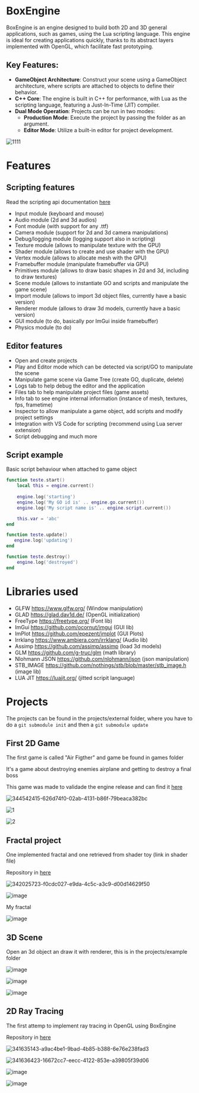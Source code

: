 # BoxEngine

BoxEngine is an engine designed to build both 2D and 3D general applications, such as games, using the Lua scripting language. This engine is ideal for creating applications quickly, thanks to its abstract layers implemented with OpenGL, which facilitate fast prototyping.

## Key Features:
- **GameObject Architecture**: Construct your scene using a GameObject architecture, where scripts are attached to objects to define their behavior.
- **C++ Core**: The engine is built in C++ for performance, with Lua as the scripting language, featuring a Just-In-Time (JIT) compiler.
- **Dual Mode Operation**: Projects can be run in two modes:
  - **Production Mode**: Execute the project by passing the folder as an argument.
  - **Editor Mode**: Utilize a built-in editor for project development.

![1111](https://github.com/RodrigoPAml/BoxEngine/assets/41243039/8e9192d2-7751-4779-baf3-bd6174620dfa)

# Features

## Scripting features

Read the scripting api documentation [here](https://github.com/RodrigoPAml/BoxEngine/blob/main/docs/api.md)

* Input module (keyboard and mouse)
* Audio module (2d and 3d audios)
* Font module (with support for any .ttf)
* Camera module (support for 2d and 3d camera manipulations)
* Debug/logging module (logging support also in scripting)
* Texture module (allows to manipulate texture with the GPU)
* Shader module (allows to create and use shader with the GPU)
* Vertex module (allows to allocate mesh with the GPU)
* Framebuffer module (manipulate framebuffer via GPU)
* Primitives module (allows to draw basic shapes in 2d and 3d, including to draw textures)
* Scene module (allows to instantiate GO and scripts and manipulate the game scene)
* Import module (allows to import 3d object files, currently have a basic version)
* Renderer module (allows to draw 3d models, currently have a basic version)
* GUI module (to do, basically por ImGui inside framebuffer)
* Physics module (to do)

## Editor features

* Open and create projects
* Play and Editor mode which can be detected via script/GO to manipulate the scene
* Manipulate game scene via Game Tree (create GO, duplicate, delete)
* Logs tab to help debug the editor and the application
* Files tab to help manipulate project files (game assets)
* Info tab to see engine internal information (instance of mesh, textures, fps, frametime)
* Inspector to allow manipulate a game object, add scripts and modify project settings 
* Integration with VS Code for scripting (recommend using Lua server extension)
* Script debugging and much more

## Script example

Basic script behaviour when attached to game object

```lua
function teste.start()
    local this = engine.current()
   
    engine.log('starting')
    engine.log('My GO id is' .. engine.go.current())
    engine.log('My script name is' .. engine.script.current())

    this.var = 'abc'
end

function teste.update()
   engine.log('updating')
end

function teste.destroy()
    engine.log('destroyed')
end
```

# Libraries used

* GLFW https://www.glfw.org/ (Window manipulation)
* GLAD https://glad.dav1d.de/ (OpenGL initialization)
* FreeType https://freetype.org/ (Font lib)
* ImGui https://github.com/ocornut/imgui (GUI lib)
* ImPlot https://github.com/epezent/implot (GUI Plots)
* Irrklang https://www.ambiera.com/irrklang/ (Audio lib)
* Assimp https://github.com/assimp/assimp (load 3d models)
* GLM https://github.com/g-truc/glm (math library)
* Nlohmann JSON https://github.com/nlohmann/json (json manipulation)
* STB_IMAGE https://github.com/nothings/stb/blob/master/stb_image.h (image lib)
* LUA JIT https://luajit.org/ (jitted scripit language) 

# Projects

The projects can be found in the projects/external folder, where you have to do a ```git submodule init``` and then a ```git submodule update```

## First 2D Game

The first game is called "Air Figther" and game be found in games folder

It's a game about destroying enemies airplane and getting to destroy a final boss

This game was made to validade the engine release and can find it [here](https://github.com/RodrigoPAml/AirFighter)

![344542415-626d74f0-02ab-4131-b86f-79beaca382bc](https://github.com/RodrigoPAml/BoxEngine/assets/41243039/886f40af-5dce-4d8f-a22c-eda48c7272a5)

![1](https://github.com/RodrigoPAml/BoxEngine/assets/41243039/13caab37-b00e-419d-be03-69e44108b269)

![2](https://github.com/RodrigoPAml/BoxEngine/assets/41243039/051d48c1-22e7-407a-9e16-b421f5f43b9c)

## Fractal project

One implemented fractal and one retrieved from shader toy (link in shader file)

Repository in [here](https://github.com/RodrigoPAml/MandelbrotFractal)

![342025723-f0cdc027-e9da-4c5c-a3c9-d00d14629f50](https://github.com/RodrigoPAml/BoxEngine/assets/41243039/353a5824-6ead-4a61-a371-59b565dafaa6)

![image](https://github.com/RodrigoPAml/BoxEngine/assets/41243039/b17b1fe9-c4b1-42d4-8a97-e17d224e339d)

My fractal

![image](https://github.com/RodrigoPAml/BoxEngine/assets/41243039/8baca372-0148-4342-9be8-33c5525ec58a)

## 3D Scene

Open an 3d object an draw it with renderer, this is in the projects/example folder

![image](https://github.com/RodrigoPAml/BoxEngine/assets/41243039/07b75cc4-aba1-4a98-867f-966723d3260b)

![image](https://github.com/RodrigoPAml/BoxEngine/assets/41243039/7432d2b5-7668-4091-81fb-5f6ddd405722)

![image](https://github.com/RodrigoPAml/BoxEngine/assets/41243039/c7d1a849-4961-4036-87f7-e98db5d4b2dc)

## 2D Ray Tracing

The first attemp to implement ray tracing in OpenGL using BoxEngine

Repository in [here](https://github.com/RodrigoPAml/RayTracer2D)

![341635143-a9ac4be1-9bad-4b85-b388-6e76e238fad3](https://github.com/RodrigoPAml/BoxEngine/assets/41243039/9e0d3a39-c9f6-48ad-87c5-33e688d51bb4)

![341636423-16672cc7-eecc-4122-853e-a39805f39d06](https://github.com/RodrigoPAml/BoxEngine/assets/41243039/3af881f3-ab18-4932-9a24-c322107aa7e9)

![image](https://github.com/RodrigoPAml/BoxEngine/assets/41243039/9aa1bf2f-e6f2-4be2-8def-2f60422ab165)

![image](https://github.com/RodrigoPAml/BoxEngine/assets/41243039/9fde6875-9403-4905-b1ce-dd26ae086da1)






